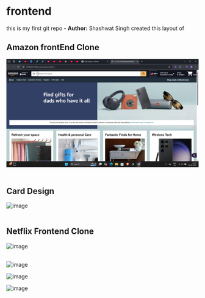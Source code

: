 # frontend
<strond>this is my first git repo - **Author:** Shashwat Singh
created this layout of 


##  Amazon frontEnd Clone



![image](https://github.com/itsshashwatsingh/amazon-clone-frontend/blob/main/Screenshot%202025-04-03%20175317.png?raw=true)<br><br>


##  Card Design
  



![image](https://github.com/itsshashwatsingh/frontend/blob/main/Screenshot%202025-04-04%20180133.png?raw=true)<br><br>


##  Netflix Frontend Clone


![image](https://github.com/itsshashwatsingh/frontend/blob/main/Screenshot%202025-04-09%20000040.png) <br> <br>

![image](https://github.com/itsshashwatsingh/frontend/blob/main/Screenshot%202025-04-11%20001817.pn)


![image](https://github.com/itsshashwatsingh/frontend/blob/main/Screenshot%202025-04-11%20002043.png)


![image](https://github.com/itsshashwatsingh/frontend/blob/main/Screenshot%202025-04-11%20002217.png)



